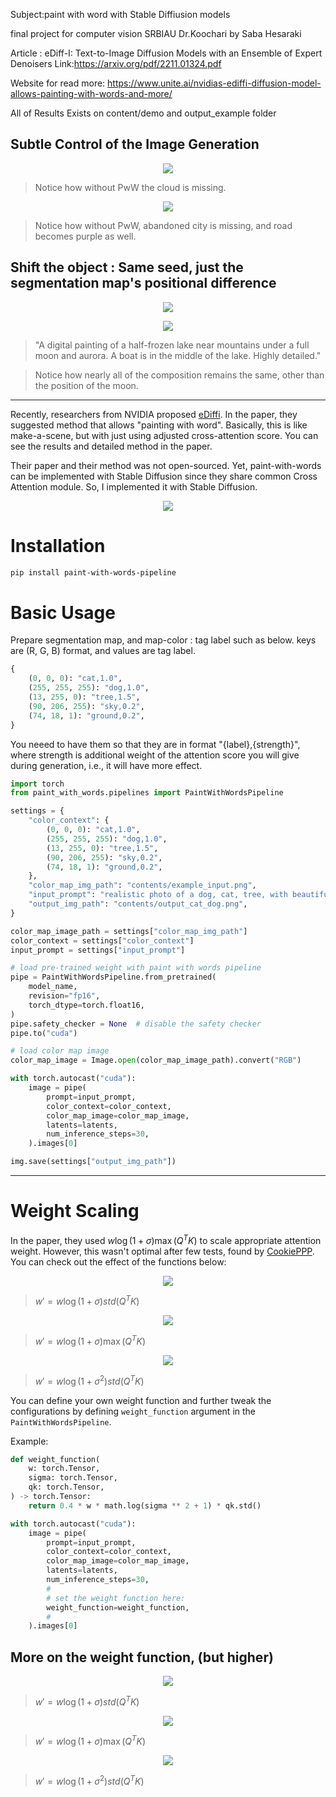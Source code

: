 
Subject:paint with word with Stable Diffiusion models 

final  project for computer vision SRBIAU Dr.Koochari by Saba Hesaraki 


Article : eDiff-I: Text-to-Image Diffusion Models with an Ensemble of Expert Denoisers     Link:https://arxiv.org/pdf/2211.01324.pdf


Website for read more: https://www.unite.ai/nvidias-ediffi-diffusion-model-allows-painting-with-words-and-more/


All of Results Exists on content/demo  and output_example  folder  

## Subtle Control of the Image Generation

<!-- #region -->
<p align="center">
<img  src="contents/rabbit_mage.jpg">
</p>
<!-- #endregion -->

> Notice how without PwW the cloud is missing.

<!-- #region -->
<p align="center">
<img  src="contents/road.jpg">
</p>
<!-- #endregion -->

> Notice how without PwW, abandoned city is missing, and road becomes purple as well.

## Shift the object : Same seed, just the segmentation map's positional difference

<!-- #region -->
<p align="center">
<img  src="contents/aurora_1_merged.jpg">
</p>
<!-- #endregion -->

<!-- #region -->
<p align="center">
<img  src="contents/aurora_2_merged.jpg">
</p>
<!-- #endregion -->

> "A digital painting of a half-frozen lake near mountains under a full moon and aurora. A boat is in the middle of the lake. Highly detailed."

> Notice how nearly all of the composition remains the same, other than the position of the moon.

---

Recently, researchers from NVIDIA proposed [eDiffi](https://arxiv.org/abs/2211.01324). In the paper, they suggested method that allows "painting with word". Basically, this is like make-a-scene, but with just using adjusted cross-attention score. You can see the results and detailed method in the paper.

Their paper and their method was not open-sourced. Yet, paint-with-words can be implemented with Stable Diffusion since they share common Cross Attention module. So, I implemented it with Stable Diffusion.

<!-- #region -->
<p align="center">
<img  src="contents/paint_with_words_figure.png">
</p>
<!-- #endregion -->

# Installation

```bash
pip install paint-with-words-pipeline
```

# Basic Usage

Prepare segmentation map, and map-color : tag label such as below. keys are (R, G, B) format, and values are tag label.

```python
{
    (0, 0, 0): "cat,1.0",
    (255, 255, 255): "dog,1.0",
    (13, 255, 0): "tree,1.5",
    (90, 206, 255): "sky,0.2",
    (74, 18, 1): "ground,0.2",
}
```

You neeed to have them so that they are in format "{label},{strength}", where strength is additional weight of the attention score you will give during generation, i.e., it will have more effect.

```python
import torch
from paint_with_words.pipelines import PaintWithWordsPipeline

settings = {
    "color_context": {
        (0, 0, 0): "cat,1.0",
        (255, 255, 255): "dog,1.0",
        (13, 255, 0): "tree,1.5",
        (90, 206, 255): "sky,0.2",
        (74, 18, 1): "ground,0.2",
    },
    "color_map_img_path": "contents/example_input.png",
    "input_prompt": "realistic photo of a dog, cat, tree, with beautiful sky, on sandy ground",
    "output_img_path": "contents/output_cat_dog.png",
}

color_map_image_path = settings["color_map_img_path"]
color_context = settings["color_context"]
input_prompt = settings["input_prompt"]

# load pre-trained weight with paint with words pipeline
pipe = PaintWithWordsPipeline.from_pretrained(
    model_name,
    revision="fp16",
    torch_dtype=torch.float16,
)
pipe.safety_checker = None  # disable the safety checker
pipe.to("cuda")

# load color map image
color_map_image = Image.open(color_map_image_path).convert("RGB")

with torch.autocast("cuda"):
    image = pipe(
        prompt=input_prompt,
        color_context=color_context,
        color_map_image=color_map_image,
        latents=latents,
        num_inference_steps=30,
    ).images[0]

img.save(settings["output_img_path"])
```

---

# Weight Scaling

In the paper, they used $w \log (1 + \sigma)  \max (Q^T K)$ to scale appropriate attention weight. However, this wasn't optimal after few tests, found by [CookiePPP](https://github.com/AUTOMATIC1111/stable-diffusion-webui/issues/4406). You can check out the effect of the functions below:

<!-- #region -->
<p align="center">
<img  src="contents/compare_std.jpg">
</p>
<!-- #endregion -->

> $w' = w \log (1 + \sigma)  std (Q^T K)$

<!-- #region -->
<p align="center">
<img  src="contents/compare_max.jpg">
</p>
<!-- #endregion -->

> $w' = w \log (1 + \sigma)  \max (Q^T K)$

<!-- #region -->
<p align="center">
<img  src="contents/compare_log2_std.jpg">
</p>
<!-- #endregion -->

> $w' = w \log (1 + \sigma^2)  std (Q^T K)$

You can define your own weight function and further tweak the configurations by defining `weight_function` argument in the `PaintWithWordsPipeline`.

Example:

```python
def weight_function(
    w: torch.Tensor, 
    sigma: torch.Tensor, 
    qk: torch.Tensor,
) -> torch.Tensor:
    return 0.4 * w * math.log(sigma ** 2 + 1) * qk.std()

with torch.autocast("cuda"):
    image = pipe(
        prompt=input_prompt,
        color_context=color_context,
        color_map_image=color_map_image,
        latents=latents,
        num_inference_steps=30,
        #
        # set the weight function here:
        weight_function=weight_function,
        #
    ).images[0]
```

## More on the weight function, (but higher)

<!-- #region -->
<p align="center">
<img  src="contents/compare_4_std.jpg">
</p>
<!-- #endregion -->

> $w' = w \log (1 + \sigma)  std (Q^T K)$

<!-- #region -->
<p align="center">
<img  src="contents/compare_4_max.jpg">
</p>
<!-- #endregion -->

> $w' = w \log (1 + \sigma)  \max (Q^T K)$

<!-- #region -->
<p align="center">
<img  src="contents/compare_4_log2_std.jpg">
</p>
<!-- #endregion -->

> $w' = w \log (1 + \sigma^2)  std (Q^T K)$




